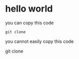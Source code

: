 # hello world

you can copy this code

```
git clone
```

you cannot easily copy this code


git clone
